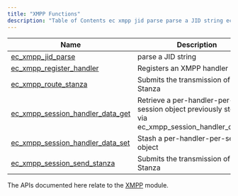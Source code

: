 ```yaml
---
title: "XMPP Functions"
description: "Table of Contents ec xmpp jid parse parse a JID string ec xmpp register handler Registers an XMPP handler ec xmpp route stanza Submits the transmission of a Stanza ec xmpp session handler data get Retrieve a per handler per session object previously stored via ec xmpp session handler data..."
---
```



| Name                                                                                                                            | Description                                                                                      |
|---------------------------------------------------------------------------------------------------------------------------------|--------------------------------------------------------------------------------------------------|
| [ec_xmpp_jid_parse](/momentum/3/3-api/apis-ec-xmpp-jid-parse)                               | parse a JID string                                                                               |
| [ec_xmpp_register_handler](/momentum/3/3-api/apis-ec-xmpp-register-handler)                 | Registers an XMPP handler                                                                        |
| [ec_xmpp_route_stanza](/momentum/3/3-api/apis-ec-xmpp-route-stanza)                         | Submits the transmission of a Stanza                                                             |
| [ec_xmpp_session_handler_data_get](/momentum/3/3-api/apis-ec-xmpp-session-handler-data-get) | Retrieve a per-handler-per-session object previously stored via ec_xmpp_session_handler_data_set |
| [ec_xmpp_session_handler_data_set](/momentum/3/3-api/apis-ec-xmpp-session-handler-data-set) | Stash a per-handler-per-session object                                                           |
| [ec_xmpp_session_send_stanza](/momentum/3/3-api/apis-ec-xmpp-session-send-stanza)           | Submits the transmission of a Stanza                                                             |

The APIs documented here relate to the [XMPP](/momentum/mobile/mobile-reference/p-xmpp) module.